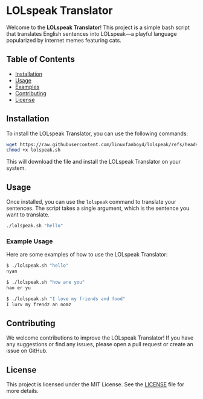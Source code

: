 # LOLspeak Translator

Welcome to the **LOLspeak Translator**! This project is a simple bash script that translates English sentences into LOLspeak—a playful language popularized by internet memes featuring cats.

## Table of Contents

- [Installation](#installation)
- [Usage](#usage)
- [Examples](#example-usage)
- [Contributing](#contributing)
- [License](#license)

## Installation

To install the LOLspeak Translator, you can use the following commands:

```bash
wget https://raw.githubusercontent.com/linuxfanboy4/lolspeak/refs/heads/main/lolspeak.sh
chmod +x lolspeak.sh
```

This will download the file and install the LOLspeak Translator on your system.

## Usage

Once installed, you can use the `lolspeak` command to translate your sentences. The script takes a single argument, which is the sentence you want to translate.

```bash
./lolspeak.sh "hello"
```

### Example Usage

Here are some examples of how to use the LOLspeak Translator:

```bash
$ ./lolspeak.sh "hello"
nyan

$ ./lolspeak.sh "how are you"
hao er yu

$ ./lolspeak.sh "I love my friends and food"
I lurv my frendz an nomz
```

## Contributing

We welcome contributions to improve the LOLspeak Translator! If you have any suggestions or find any issues, please open a pull request or create an issue on GitHub.

## License

This project is licensed under the MIT License. See the [LICENSE](LICENSE) file for more details.
